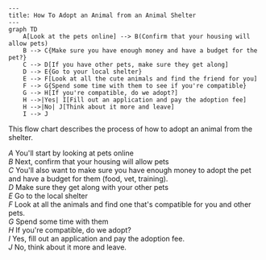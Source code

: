 ```mermaid
---
title: How To Adopt an Animal from an Animal Shelter
---
graph TD
    A[Look at the pets online] --> B(Confirm that your housing will allow pets)
    B --> C{Make sure you have enough money and have a budget for the pet?}
    C --> D[If you have other pets, make sure they get along]
    D --> E{Go to your local shelter}
    E --> F[Look at all the cute animals and find the friend for you]
    F --> G{Spend some time with them to see if you're compatible}
    G --> H[If you're compatible, do we adopt?]
    H -->|Yes| I[Fill out an application and pay the adoption fee]
    H -->|No| J[Think about it more and leave]
    I --> J
```
This flow chart describes the process of how to adopt an animal from the shelter.  

*A* You'll start by looking at pets online  
*B* Next, confirm that your housing will allow pets  
*C* You'll also want to make sure you have enough money to adopt the pet and have a budget for them (food, vet, training).  
*D* Make sure they get along with your other pets  
*E* Go to the local shelter  
*F* Look at all the animals and find one that's compatible for you and other pets.  
*G* Spend some time with them  
*H* If you're compatible, do we adopt?   
*I* Yes, fill out an application and pay the adoption fee.   
*J* No, think about it more and leave.

